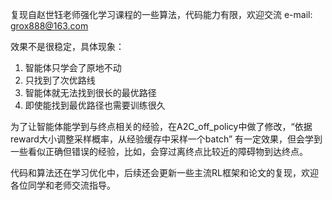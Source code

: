 复现自赵世钰老师强化学习课程的一些算法，代码能力有限，欢迎交流 e-mail: grox888@163.com

效果不是很稳定，具体现象：
1. 智能体只学会了原地不动
2. 只找到了次优路线
3. 智能体就无法找到很长的最优路径
4. 即使能找到最优路径也需要训练很久

为了让智能体能学到与终点相关的经验，在A2C_off_policy中做了修改，“依据reward大小调整采样概率，从经验缓存中采样一个batch”
有一定效果，但会学到一些看似正确但错误的经验，比如，会穿过离终点比较近的障碍物到达终点。

代码和算法还在学习优化中，后续还会更新一些主流RL框架和论文的复现，欢迎各位同学和老师交流指导。
